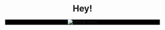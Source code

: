 <h1 align="center">Hey!</h1>
<p align="center" style="background: black">
	<img src="https://github-readme-stats.vercel.app/api?username=EthoIRL&bg_color=00000000&title_color=fff&text_color=fff&count_private=true&show_icons=true&hide_border=true" alt="Github Stats"/>
</p>